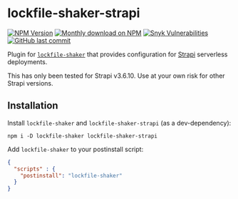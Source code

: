# lockfile-shaker-strapi

[![NPM Version](https://img.shields.io/npm/v/lockfile-shaker-strapi/latest)](https://www.npmjs.org/package/lockfile-shaker-strapi)
[![Monthly download on NPM](https://img.shields.io/npm/dm/lockfile-shaker-strapi)](https://www.npmjs.org/package/lockfile-shaker-strapi)
[![Snyk Vulnerabilities](https://img.shields.io/snyk/vulnerabilities/npm/lockfile-shaker-strapi)](https://snyk.io/test/npm/lockfile-shaker-strapi)
[![GitHub last commit](https://img.shields.io/github/last-commit/arrowheadapps/lockfile-shaker-strapi)](https://github.com/arrowheadapps/lockfile-shaker-strapi)

Plugin for [`lockfile-shaker`](https://github.com/arrowheadapps/lockfile-shaker) that provides configuration for [Strapi](https://github.com/strapi/strapi) serverless deployments.

This has only been tested for Strapi v3.6.10. Use at your own risk for other Strapi versions.

## Installation

Install `lockfile-shaker` and `lockfile-shaker-strapi` (as a dev-dependency):

```
npm i -D lockfile-shaker lockfile-shaker-strapi
```

Add `lockfile-shaker` to your postinstall script:

```JSON
{
  "scripts" : {
    "postinstall": "lockfile-shaker"
  }
}
```
